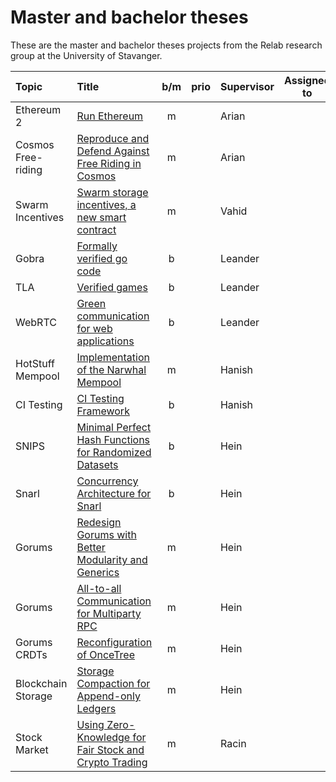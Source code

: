 # Master and bachelor theses

These are the master and bachelor theses projects from the Relab research group at the University of Stavanger.

| Topic              | Title                                                                          | b/m | prio | Supervisor | Assigned to | Comment |
| :----------------- | :----------------------------------------------------------------------------- | :-: | :--: | :--------- | ----------- | ------- |
| Ethereum 2         | [Run Ethereum](ethereum-extended.md)                                           |  m  |      | Arian      |             |         |
| Cosmos Free-riding | [Reproduce and Defend Against Free Riding in Cosmos](cosmos-freeriding.md)     |  m  |      | Arian      |             |         |
| Swarm Incentives   | [Swarm storage incentives, a new smart contract](swarm-storage-incentive.md)   |  m  |      | Vahid      |             |         |
| Gobra              | [Formally verified go code](gobra.md)                                          |  b  |      | Leander    |             |         |
| TLA                | [Verified games](games.md)                                                     |  b  |      | Leander    |             |         |
| WebRTC             | [Green communication for web applications](greenweb.md)                        |  b  |      | Leander    |             |         |
| HotStuff Mempool   | [Implementation of the Narwhal Mempool](narwhal-hotstuff.md)                   |  m  |      | Hanish     |             |         |
| CI Testing         | [CI Testing Framework](ci-test-framework.md)                                   |  b  |      | Hanish     |             |         |
| SNIPS              | [Minimal Perfect Hash Functions for Randomized Datasets](minimal-hash-func.md) |  b  |      | Hein       |             |         |
| Snarl              | [Concurrency Architecture for Snarl](snarl-concurrency-arch.md)                |  b  |      | Hein       |             |         |
| Gorums             | [Redesign Gorums with Better Modularity and Generics](gorums-redesign.md)      |  m  |      | Hein       |             |         |
| Gorums             | [All-to-all Communication for Multiparty RPC](all-to-all.md)                   |  m  |      | Hein       |             |         |
| Gorums CRDTs       | [Reconfiguration of OnceTree](once-tree-reconfig.md)                           |  m  |      | Hein       |             |         |
| Blockchain Storage | [Storage Compaction for Append-only Ledgers](storage-compaction.md)            |  m  |      | Hein       |             |         |
| Stock Market       | [Using Zero-Knowledge for Fair Stock and Crypto Trading](zk-exchange.md)       |  m  |      | Racin      |             |         |
